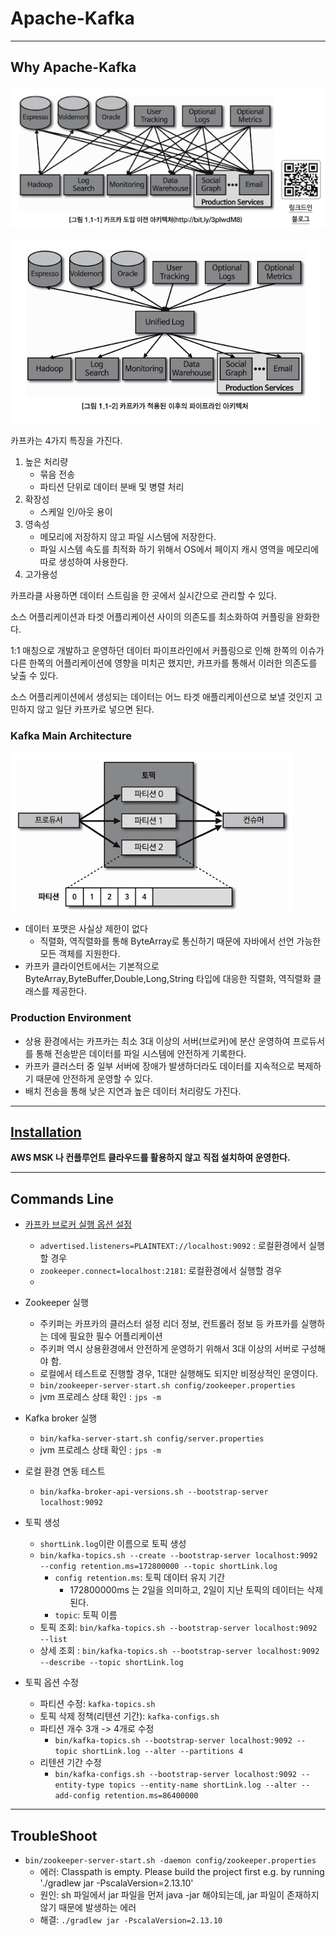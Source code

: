 # Apache-Kafka
---

## Why Apache-Kafka

![before-kafka](./images/before-kafka.png)

![after-kafka](./images/after-kafka.png)

카프카는 4가지 특징을 가진다.

1. 높은 처리량
   - 묶음 전송
   - 파티션 단위로 데이터 분배 및 병렬 처리
2. 확장성
   - 스케일 인/아웃 용이
3. 영속성
   -   메모리에 저장하지 않고 파일 시스템에 저장한다.
   -   파일 시스템 속도를 최적화 하기 위해서 OS에서 페이지 캐시 영역을 메모리에 따로 생성하여 사용한다.
4. 고가용성
   

카프라클 사용하면 데이터 스트림을 한 곳에서 실시간으로 관리할 수 있다.

소스 어플리케이션과 타겟 어플리케이션 사이의 의존도를 최소화하여 커플링을 완화한다.

1:1 매칭으로 개발하고 운영하던 데이터 파이프라인에서 커플링으로 인해 한쪽의 이슈가 다른 한쪽의 어플리케이션에 영향을 미치곤 했지만, 카프카를 통해서 이러한 의존도를 낮출 수 있다.

소스 어플리케이션에서 생성되는 데이터는 어느 타겟 애플리케이션으로 보낼 것인지 고민하지 않고 일단 카프카로 넣으면 된다.


### Kafka Main Architecture

![topic-architecture](./images/kafka-topic.png)

- 데이터 포맷은 사실상 제한이 없다
  - 직렬화, 역직렬화를 통해 ByteArray로 통신하기 때문에 자바에서 선언 가능한 모든 객체를 지원한다.
- 카프카 클라이언트에서는 기본적으로 ByteArray,ByteBuffer,Double,Long,String 타입에 대응한 직렬화, 역직렬화 클래스를 제공한다.

### Production Environment

- 상용 환경에서는 카프카는 최소 3대 이상의 서버(브로커)에 분산 운영하여 프로듀서를 통해 전송받은 데이터를 파일 시스템에 안전하게 기록한다.
- 카프카 클러스터 중 일부 서버에 장애가 발생하더라도 데이터를 지속적으로 복제하기 때문에 안전하게 운영할 수 있다.
- 배치 전송을 통해 낮은 지연과 높은 데이터 처리량도 가진다.

---

##  [Installation](https://kafka.apache.org/downloads)

**AWS MSK 나 컨플루언트 클라우드를 활용하지 않고 직접 설치하여 운영한다.**


---

##  Commands Line

- [카프카 브로커 실행 옵션 설정](./kafka-3.4.0-src/config/server.properties)
    - `advertised.listeners=PLAINTEXT://localhost:9092` : 로컬환경에서 실행할 경우
    -  `zookeeper.connect=localhost:2181`: 로컬환경에서 실행할 경우
    -  

- Zookeeper 실행
  -   주키퍼는 카프카의 클러스터 설정 리더 정보, 컨트롤러 정보 등 카프카를 실행하는 데에 필요한 필수 어플리케이션
  -   주키퍼 역시 상용환경에서 안전하게 운영하기 위해서 3대 이상의 서버로 구성해야 함.
  -   로컬에서 테스트로 진행할 경우, 1대만 실행해도 되지만 비정상적인 운영이다.
  -   `bin/zookeeper-server-start.sh config/zookeeper.properties`
  -   jvm 프로레스 상태 확인 : `jps -m`


- Kafka broker 실행
  - `bin/kafka-server-start.sh config/server.properties`
  -   jvm 프로레스 상태 확인 : `jps -m`


- 로컬 환경 연동 테스트
  - `bin/kafka-broker-api-versions.sh --bootstrap-server localhost:9092`

- 토픽 생성
  - `shortLink.log`이란 이름으로 토픽 생성
  - `bin/kafka-topics.sh --create --bootstrap-server localhost:9092 --config retention.ms=172800000 --topic shortLink.log`
    - `config retention.ms`: 토픽 데이터 유지 기간
      - 172800000ms 는 2일을 의미하고, 2일이 지난 토픽의 데이터는 삭제된다.
    - `topic`: 토픽 이름
  - 토픽 조회: `bin/kafka-topics.sh --bootstrap-server localhost:9092 --list`
  - 상세 조회 : `bin/kafka-topics.sh --bootstrap-server localhost:9092 --describe --topic shortLink.log`

- 토픽 옵션 수정
  - 파티션 수정: `kafka-topics.sh`
  - 토픽 삭제 정책(리텐션 기간): `kafka-configs.sh`
  - 파티션 개수 3개 -> 4개로 수정
    - `bin/kafka-topics.sh --bootstrap-server localhost:9092 --topic shortLink.log --alter --partitions 4`
  - 리텐션 기간 수정
    - `bin/kafka-configs.sh --bootstrap-server localhost:9092 --entity-type topics --entity-name shortLink.log --alter --add-config retention.ms=86400000`

---

## TroubleShoot

-  `bin/zookeeper-server-start.sh -daemon config/zookeeper.properties`
   - 에러: Classpath is empty. Please build the project first e.g. by running './gradlew jar -PscalaVersion=2.13.10'
   - 원인: sh 파일에서 jar 파일을 먼저 java -jar 해야되는데, jar 파일이 존재하지 않기  때문에 발생하는 에러
   - 해결: `./gradlew jar -PscalaVersion=2.13.10`

